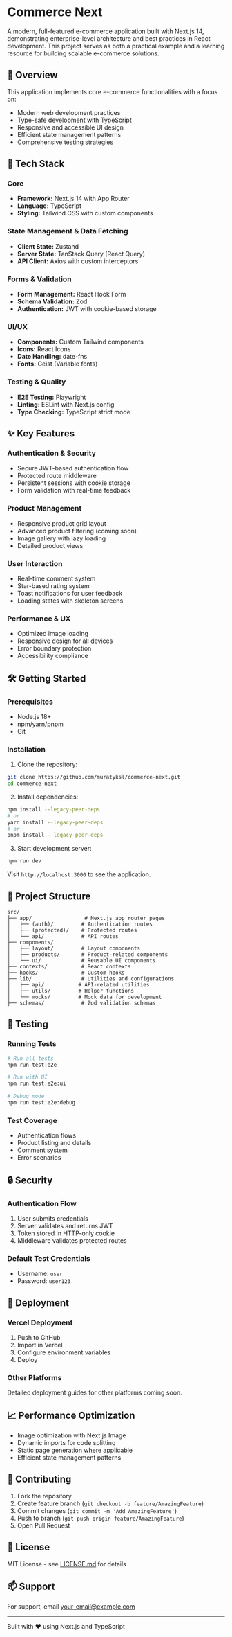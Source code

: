 # Commerce Next

A modern, full-featured e-commerce application built with Next.js 14, demonstrating enterprise-level architecture and best practices in React development. This project serves as both a practical example and a learning resource for building scalable e-commerce solutions.

## 🎯 Overview

This application implements core e-commerce functionalities with a focus on:

- Modern web development practices
- Type-safe development with TypeScript
- Responsive and accessible UI design
- Efficient state management patterns
- Comprehensive testing strategies

## 🚀 Tech Stack

### Core

- **Framework:** Next.js 14 with App Router
- **Language:** TypeScript
- **Styling:** Tailwind CSS with custom components

### State Management & Data Fetching

- **Client State:** Zustand
- **Server State:** TanStack Query (React Query)
- **API Client:** Axios with custom interceptors

### Forms & Validation

- **Form Management:** React Hook Form
- **Schema Validation:** Zod
- **Authentication:** JWT with cookie-based storage

### UI/UX

- **Components:** Custom Tailwind components
- **Icons:** React Icons
- **Date Handling:** date-fns
- **Fonts:** Geist (Variable fonts)

### Testing & Quality

- **E2E Testing:** Playwright
- **Linting:** ESLint with Next.js config
- **Type Checking:** TypeScript strict mode

## ✨ Key Features

### Authentication & Security

- Secure JWT-based authentication flow
- Protected route middleware
- Persistent sessions with cookie storage
- Form validation with real-time feedback

### Product Management

- Responsive product grid layout
- Advanced product filtering (coming soon)
- Image gallery with lazy loading
- Detailed product views

### User Interaction

- Real-time comment system
- Star-based rating system
- Toast notifications for user feedback
- Loading states with skeleton screens

### Performance & UX

- Optimized image loading
- Responsive design for all devices
- Error boundary protection
- Accessibility compliance

## 🛠 Getting Started

### Prerequisites

- Node.js 18+
- npm/yarn/pnpm
- Git

### Installation

1. Clone the repository:

```bash
git clone https://github.com/muratyksl/commerce-next.git
cd commerce-next
```

2. Install dependencies:

```bash
npm install --legacy-peer-deps
# or
yarn install --legacy-peer-deps
# or
pnpm install --legacy-peer-deps
```

3. Start development server:

```bash
npm run dev
```

Visit `http://localhost:3000` to see the application.

## 📁 Project Structure

```
src/
├── app/                 # Next.js app router pages
│   ├── (auth)/         # Authentication routes
│   ├── (protected)/    # Protected routes
│   └── api/            # API routes
├── components/
│   ├── layout/         # Layout components
│   ├── products/       # Product-related components
│   └── ui/             # Reusable UI components
├── contexts/           # React contexts
├── hooks/              # Custom hooks
├── lib/                # Utilities and configurations
│   ├── api/           # API-related utilities
│   ├── utils/         # Helper functions
│   └── mocks/         # Mock data for development
├── schemas/            # Zod validation schemas
```

## 🧪 Testing

### Running Tests

```bash
# Run all tests
npm run test:e2e

# Run with UI
npm run test:e2e:ui

# Debug mode
npm run test:e2e:debug
```

### Test Coverage

- Authentication flows
- Product listing and details
- Comment system
- Error scenarios

## 🔒 Security

### Authentication Flow

1. User submits credentials
2. Server validates and returns JWT
3. Token stored in HTTP-only cookie
4. Middleware validates protected routes

### Default Test Credentials

- Username: `user`
- Password: `user123`

## 🚀 Deployment

### Vercel Deployment

1. Push to GitHub
2. Import in Vercel
3. Configure environment variables
4. Deploy

### Other Platforms

Detailed deployment guides for other platforms coming soon.

## 📈 Performance Optimization

- Image optimization with Next.js Image
- Dynamic imports for code splitting
- Static page generation where applicable
- Efficient state management patterns

## 🤝 Contributing

1. Fork the repository
2. Create feature branch (`git checkout -b feature/AmazingFeature`)
3. Commit changes (`git commit -m 'Add AmazingFeature'`)
4. Push to branch (`git push origin feature/AmazingFeature`)
5. Open Pull Request

## 📝 License

MIT License - see [LICENSE.md](LICENSE.md) for details

## 📫 Support

For support, email [your-email@example.com](mailto:your-email@example.com)

---

Built with ❤️ using Next.js and TypeScript
